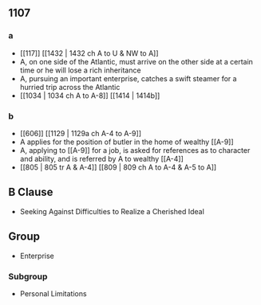 ## 1107
### a
- [[117]] [[1432 | 1432 ch A to U &amp; NW to A]] 
- A, on one side of the Atlantic, must arrive on the other side at a certain time or he will lose a rich inheritance
- A, pursuing an important enterprise, catches a swift steamer for a hurried trip across the Atlantic
- [[1034 | 1034 ch A to A-8]] [[1414 | 1414b]] 

### b
- [[606]] [[1129 | 1129a ch A-4 to A-9]] 
- A applies for the position of butler in the home of wealthy [[A-9]]
- A, applying to [[A-9]] for a job, is asked for references as to character and ability, and is referred by A to wealthy [[A-4]]
- [[805 | 805 tr A &amp; A-4]] [[809 | 809 ch A to A-4 &amp; A-5 to A]] 

## B Clause
- Seeking Against Difficulties to Realize a Cherished Ideal

## Group
- Enterprise

### Subgroup
- Personal Limitations

